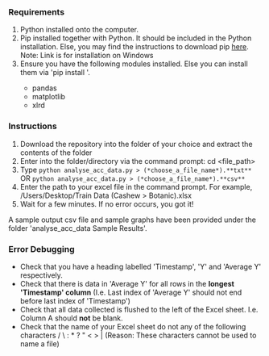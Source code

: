 ### Requirements
1) Python installed onto the computer.
2) Pip installed together with Python. It should be included in the Python installation. Else, you may find the instructions to download pip [here](https://phoenixnap.com/kb/install-pip-windows).
Note: Link is for installation on Windows
3) Ensure you have the following modules installed. Else you can install them via 'pip install <Insert module name>'.
   - pandas
   - matplotlib
   - xlrd

### Instructions
1) Download the repository into the folder of your choice and extract the contents of the folder
2) Enter into the folder/directory via the command prompt: cd <file_path>
3) Type `python analyse_acc_data.py > (*choose_a_file_name*).**txt**` OR `python analyse_acc_data.py > (*choose_a_file_name*).**csv**`
4) Enter the path to your excel file in the command prompt. For example, /Users/Desktop/Train Data (Cashew > Botanic).xlsx
5) Wait for a few minutes. If no error occurs, you got it!

A sample output csv file and sample graphs have been provided under the folder 'analyse_acc_data Sample Results'.

### Error Debugging
- Check that you have a heading labelled 'Timestamp', 'Y' and 'Average Y' respectively.
- Check that there is data in 'Average Y' for all rows in the **longest 'Timestamp' column** (I.e. Last index of 'Average Y' should not end before last index of 'Timestamp')
- Check that all data collected is flushed to the left of the Excel sheet. I.e. Column A should **not** be blank.
- Check that the name of your Excel sheet do not any of the following characters / \ : * ? " < > | (Reason: These characters cannot be used to name a file)
